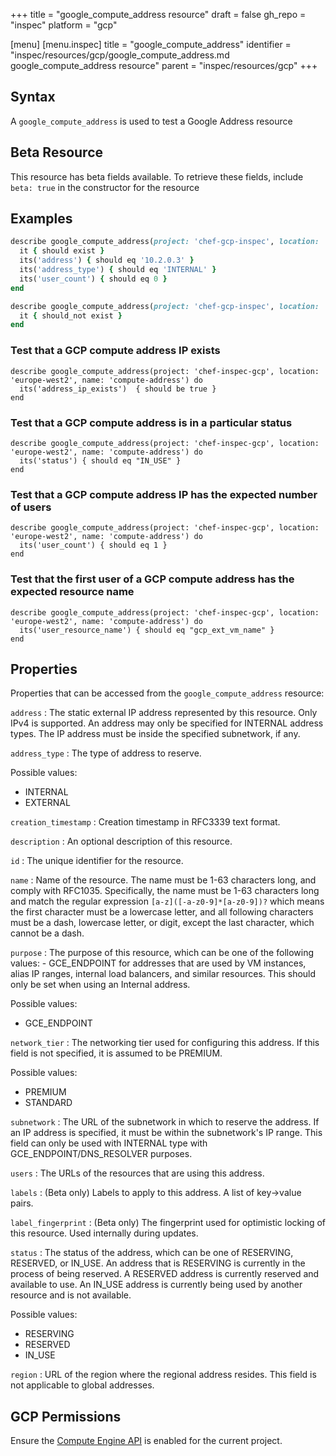 +++
title = "google_compute_address resource"
draft = false
gh_repo = "inspec"
platform = "gcp"

[menu]
  [menu.inspec]
    title = "google_compute_address"
    identifier = "inspec/resources/gcp/google_compute_address.md google_compute_address resource"
    parent = "inspec/resources/gcp"
+++

## Syntax

A `google_compute_address` is used to test a Google Address resource

## Beta Resource

This resource has beta fields available. To retrieve these fields, include `beta: true` in the constructor for the resource

## Examples

```ruby
describe google_compute_address(project: 'chef-gcp-inspec', location: 'europe-west2', name: 'inspec-gcp-global-address') do
  it { should exist }
  its('address') { should eq '10.2.0.3' }
  its('address_type') { should eq 'INTERNAL' }
  its('user_count') { should eq 0 }
end

describe google_compute_address(project: 'chef-gcp-inspec', location: 'europe-west2', name: 'nonexistent') do
  it { should_not exist }
end
```

### Test that a GCP compute address IP exists

    describe google_compute_address(project: 'chef-inspec-gcp', location: 'europe-west2', name: 'compute-address') do
      its('address_ip_exists')  { should be true }
    end

### Test that a GCP compute address is in a particular status

    describe google_compute_address(project: 'chef-inspec-gcp', location: 'europe-west2', name: 'compute-address') do
      its('status') { should eq "IN_USE" }
    end

### Test that a GCP compute address IP has the expected number of users

    describe google_compute_address(project: 'chef-inspec-gcp', location: 'europe-west2', name: 'compute-address') do
      its('user_count') { should eq 1 }
    end

### Test that the first user of a GCP compute address has the expected resource name

    describe google_compute_address(project: 'chef-inspec-gcp', location: 'europe-west2', name: 'compute-address') do
      its('user_resource_name') { should eq "gcp_ext_vm_name" }
    end

## Properties

Properties that can be accessed from the `google_compute_address` resource:

`address`
: The static external IP address represented by this resource. Only IPv4 is supported. An address may only be specified for INTERNAL address types. The IP address must be inside the specified subnetwork, if any.

`address_type`
: The type of address to reserve.

  Possible values:

  - INTERNAL
  - EXTERNAL

`creation_timestamp`
: Creation timestamp in RFC3339 text format.

`description`
: An optional description of this resource.

`id`
: The unique identifier for the resource.

`name`
: Name of the resource. The name must be 1-63 characters long, and comply with RFC1035. Specifically, the name must be 1-63 characters long and match the regular expression `[a-z]([-a-z0-9]*[a-z0-9])?` which means the first character must be a lowercase letter, and all following characters must be a dash, lowercase letter, or digit, except the last character, which cannot be a dash.

`purpose`
: The purpose of this resource, which can be one of the following values: - GCE_ENDPOINT for addresses that are used by VM instances, alias IP ranges, internal load balancers, and similar resources. This should only be set when using an Internal address.

  Possible values:

  - GCE_ENDPOINT

`network_tier`
: The networking tier used for configuring this address. If this field is not specified, it is assumed to be PREMIUM.

  Possible values:

  - PREMIUM
  - STANDARD

`subnetwork`
: The URL of the subnetwork in which to reserve the address. If an IP address is specified, it must be within the subnetwork's IP range. This field can only be used with INTERNAL type with GCE_ENDPOINT/DNS_RESOLVER purposes.

`users`
: The URLs of the resources that are using this address.

`labels`
: (Beta only) Labels to apply to this address. A list of key->value pairs.

`label_fingerprint`
: (Beta only) The fingerprint used for optimistic locking of this resource. Used internally during updates.

`status`
: The status of the address, which can be one of RESERVING, RESERVED, or IN_USE. An address that is RESERVING is currently in the process of being reserved. A RESERVED address is currently reserved and available to use. An IN_USE address is currently being used by another resource and is not available.

  Possible values:

  - RESERVING
  - RESERVED
  - IN_USE

`region`
: URL of the region where the regional address resides. This field is not applicable to global addresses.

## GCP Permissions

Ensure the [Compute Engine API](https://console.cloud.google.com/apis/library/compute.googleapis.com/) is enabled for the current project.
